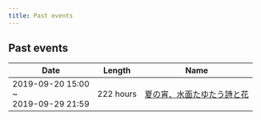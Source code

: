 ```yaml
---
title: Past events
---
```


## Past events

| Date | Length | Name |
|---|----|---|
| 2019-09-20 15:00 <br />~<br /> 2019-09-29 21:59| 222 hours | [夏の宵、水面たゆたう詩と花](./夏の宵、水面たゆたう詩と花) |
